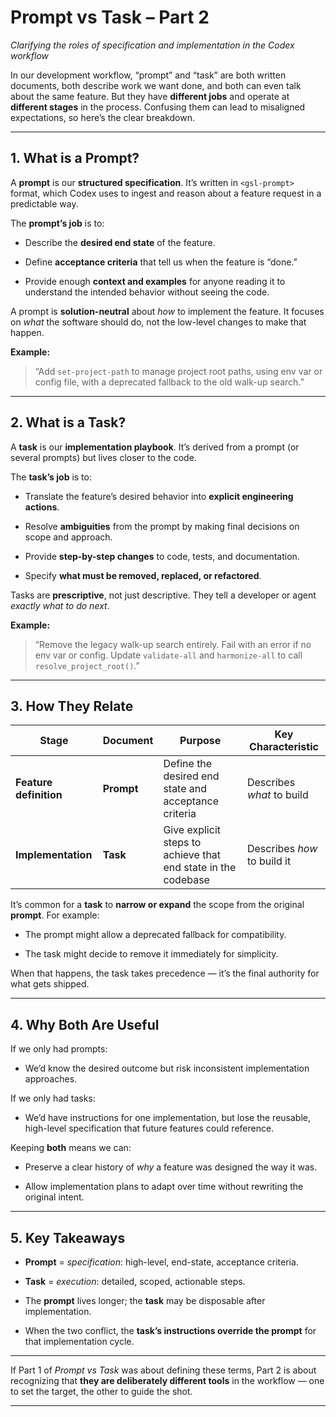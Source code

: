 # **Prompt vs Task – Part 2**

_Clarifying the roles of specification and implementation in the Codex workflow_

In our development workflow, “prompt” and “task” are both written documents, both describe work we want done, and both can even talk about the same feature. But they have **different jobs** and operate at **different stages** in the process. Confusing them can lead to misaligned expectations, so here’s the clear breakdown.

* * *

## **1. What is a Prompt?**

A **prompt** is our **structured specification**. It’s written in `<gsl-prompt>` format, which Codex uses to ingest and reason about a feature request in a predictable way.

The **prompt’s job** is to:

* Describe the **desired end state** of the feature.
    
* Define **acceptance criteria** that tell us when the feature is “done.”
    
* Provide enough **context and examples** for anyone reading it to understand the intended behavior without seeing the code.
    

A prompt is **solution-neutral** about _how_ to implement the feature. It focuses on _what_ the software should do, not the low-level changes to make that happen.

**Example:**

> “Add `set-project-path` to manage project root paths, using env var or config file, with a deprecated fallback to the old walk-up search.”

* * *

## **2. What is a Task?**

A **task** is our **implementation playbook**. It’s derived from a prompt (or several prompts) but lives closer to the code.

The **task’s job** is to:

* Translate the feature’s desired behavior into **explicit engineering actions**.
    
* Resolve **ambiguities** from the prompt by making final decisions on scope and approach.
    
* Provide **step-by-step changes** to code, tests, and documentation.
    
* Specify **what must be removed, replaced, or refactored**.
    

Tasks are **prescriptive**, not just descriptive. They tell a developer or agent _exactly what to do next_.

**Example:**

> “Remove the legacy walk-up search entirely. Fail with an error if no env var or config. Update `validate-all` and `harmonize-all` to call `resolve_project_root()`.”

* * *

## **3. How They Relate**

| Stage | Document | Purpose | Key Characteristic |
| --- | --- | --- | --- |
| **Feature definition** | **Prompt** | Define the desired end state and acceptance criteria | Describes _what_ to build |
| **Implementation** | **Task** | Give explicit steps to achieve that end state in the codebase | Describes _how_ to build it |

It’s common for a **task** to **narrow or expand** the scope from the original **prompt**. For example:

* The prompt might allow a deprecated fallback for compatibility.
    
* The task might decide to remove it immediately for simplicity.
    

When that happens, the task takes precedence — it’s the final authority for what gets shipped.

* * *

## **4. Why Both Are Useful**

If we only had prompts:

* We’d know the desired outcome but risk inconsistent implementation approaches.
    

If we only had tasks:

* We’d have instructions for one implementation, but lose the reusable, high-level specification that future features could reference.
    

Keeping **both** means we can:

* Preserve a clear history of _why_ a feature was designed the way it was.
    
* Allow implementation plans to adapt over time without rewriting the original intent.
    

* * *

## **5. Key Takeaways**

* **Prompt** = _specification_: high-level, end-state, acceptance criteria.
    
* **Task** = _execution_: detailed, scoped, actionable steps.
    
* The **prompt** lives longer; the **task** may be disposable after implementation.
    
* When the two conflict, the **task’s instructions override the prompt** for that implementation cycle.
    

* * *

If Part 1 of _Prompt vs Task_ was about defining these terms, Part 2 is about recognizing that **they are deliberately different tools** in the workflow — one to set the target, the other to guide the shot.

* * *

